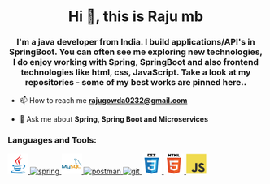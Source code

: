 
<!-- <p align="center">
  <a href="https://github.com/DenverCoder1">
    <img src="https://user-images.githubusercontent.com/20955511/199138068-0a7b7b75-a024-4f00-803f-30a19c5d1b2d.png" alt="Raju mb" /></a>
</p> -->
<p align="center">
  <!-- Typing SVG by DenverCoder1 - https://github.com/DenverCoder1/readme-typing-svg -->
<!--   <a href="https://github.com/DenverCoder1/readme-typing-svg">
    <img src="https://readme-typing-svg.demolab.com/?lines=Hi%20there%20👋%20this%20is%20Raju%20mb;I'm%20a%20Java%20Developer%20and%20Trainer%20!!&font=Fira%20Code&center=true&width=600&height=45&color=f75c7e&vCenter=true&pause=1000&size=27" /></a> -->
</p>
<h1 align="center">Hi 👋, this is Raju mb</h1>
<h3 align="center">I'm a java developer from India. I build applications/API's in SpringBoot. You can often see me exploring new technologies, I do enjoy working with Spring, SpringBoot and also frontend technologies like html, css, JavaScript. Take a look at my repositories - some of my best works are pinned here..</h3>
<!-- 
- 🌱 I’m currently learning **Microservices, Spring Security..** -->

- 📫 How to reach me **rajugowda0232@gmail.com**

- 💬 Ask me about **Spring, Spring Boot and Microservices**



<!-- - ⚡ Fun fact **I was a biology Student!**  -->

<!-- <h3 align="left">Connect with me:</h3>
<p align="left">
<a href="https://discord.gg/https://discord.gg/e558RrvvrJ" target="blank"><img align="center" src="https://raw.githubusercontent.com/rahuldkjain/github-profile-readme-generator/master/src/images/icons/Social/discord.svg" alt="https://discord.gg/e558RrvvrJ" height="30" width="40" /></a>
</p> -->

<h3 align="left">Languages and Tools:</h3>
<p align="left">  <a href="https://www.java.com" target="_blank" rel="noreferrer"> <img src="https://raw.githubusercontent.com/devicons/devicon/master/icons/java/java-original.svg" alt="java" width="40" height="40"/> </a> <a href="https://spring.io/" target="_blank" rel="noreferrer"> <img src="https://www.vectorlogo.zone/logos/springio/springio-icon.svg" alt="spring" width="40" height="40"/> </a>  <a href="https://www.mysql.com/" target="_blank" rel="noreferrer"> <img src="https://raw.githubusercontent.com/devicons/devicon/master/icons/mysql/mysql-original-wordmark.svg" alt="mysql" width="40" height="40"/> </a> <a href="https://postman.com" target="_blank" rel="noreferrer"> <img src="https://www.vectorlogo.zone/logos/getpostman/getpostman-icon.svg" alt="postman" width="40" height="40"/> </a> <a href="https://git-scm.com/" target="_blank" rel="noreferrer"> <img src="https://www.vectorlogo.zone/logos/git-scm/git-scm-icon.svg" alt="git" width="40" height="40"/> </a> <a href="https://www.w3schools.com/css/" target="_blank" rel="noreferrer"> <img src="https://raw.githubusercontent.com/devicons/devicon/master/icons/css3/css3-original-wordmark.svg" alt="css3" width="40" height="40"/> </a>  <a href="https://www.w3.org/html/" target="_blank" rel="noreferrer"> <img src="https://raw.githubusercontent.com/devicons/devicon/master/icons/html5/html5-original-wordmark.svg" alt="html5" width="40" height="40"/> </a> <a href="https://developer.mozilla.org/en-US/docs/Web/JavaScript" target="_blank" rel="noreferrer"> <img src="https://raw.githubusercontent.com/devicons/devicon/master/icons/javascript/javascript-original.svg" alt="javascript" width="40" height="40"/> </a>  </p>

<!-- <p><img align="left" src="https://github-readme-stats.vercel.app/api/top-langs?username=rajumb0232&show_icons=true&locale=en&layout=compact" alt="rajumb0232" /></p> -->
<!-- <p>&nbsp;<img align="center" src="https://github-readme-stats.vercel.app/api?username=rajumb0232&show_icons=true&locale=en" alt="rajumb0232" /></p>
<p><img align="center" src="https://github-readme-streak-stats.herokuapp.com/?user=rajumb0232&" alt="rajumb0232" /></p>  -->



